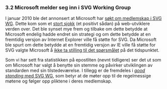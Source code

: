 ### 3.2 Microsoft melder seg inn i SVG Working Group ###

I januar 2010 ble det annonsert at Microsoft har [søkt om medlemskap i SVG
WG][1]. Dette kom som et [stort sjokk][2] (et positivt sådan) på
web-utviklere verden over. Det ble synset mye frem og tilbake om dette
betydde at Microsoft endelig hadde endret sin strategi og om dette betydde
at en fremtidig versjon av Internet Explorer ville få støtte for SVG. Da
Microsoft ble spurt om dette betydde at en fremtidig versjon av IE ville få
støtte for SVG valgte Microsoft å [ikke ta stilling til det spørsmålet][3]
på det tidspunktet.

Som vi har sett fra statistikken på epostliten (nevnt tidligere) ser det ut
som om Microsoft har valgt å benytte sin stemme og påvirker utviklingen av
standarden med sin tilstedeværelse. I tillegg er de fremdeles i [*good
standing* med SVG WG][4], som betyr at de møter opp til de regelmessige
møtene og følger opp pliktene i deres medlemskap.

[1]: http://blogs.msdn.com/b/ie/archive/2010/01/05/microsoft-joins-w3c-svg-working-group.aspx "Microsoft joins W3C SVG Working Group, Microsoft IE Team Blog, 2010-01-05"
[2]: http://tech.slashdot.org/story/10/01/06/1829223/Microsoft-Wants-To-Participate-In-SVG-Development "Microsoft wants to participate in SVG development, Slashdot, 2010-01-06"
[3]: http://news.cnet.com/8301-30685_3-10426321-264.html "Microsoft Web-graphics move signals IE ambitions, CNet News, 2010-01-06"
[4]: http://www.w3.org/2000/09/dbwg/details?group=19480&public=1&gs=1& "Participants in the SVG Working Group, W3C, lest 2010-05-25"
